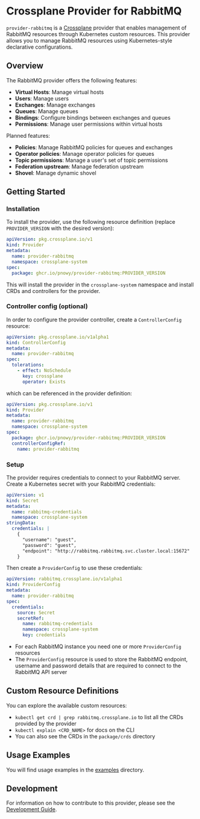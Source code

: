 # Crossplane Provider for RabbitMQ

`provider-rabbitmq` is a [Crossplane](https://crossplane.io/) provider that enables management of RabbitMQ resources through Kubernetes custom resources. This
provider allows you to manage RabbitMQ resources using Kubernetes-style declarative configurations.

## Overview

The RabbitMQ provider offers the following features:

- **Virtual Hosts**: Manage virtual hosts
- **Users**: Manage users
- **Exchanges**: Manage exchanges
- **Queues**: Manage queues
- **Bindings**: Configure bindings between exchanges and queues
- **Permissions**: Manage user permissions within virtual hosts

Planned features:

- **Policies**: Manage RabbitMQ policies for queues and exchanges
- **Operator policies**: Manage operator policies for queues
- **Topic permissions**: Manage a user's set of topic permissions
- **Federation upstream**: Manage federation upstream
- **Shovel**: Manage dynamic shovel

## Getting Started

### Installation

To install the provider, use the following resource definition (replace `PROVIDER_VERSION` with the desired version):

```yaml
apiVersion: pkg.crossplane.io/v1
kind: Provider
metadata:
  name: provider-rabbitmq
  namespace: crossplane-system
spec:
  package: ghcr.io/pnowy/provider-rabbitmq:PROVIDER_VERSION
```

This will install the provider in the `crossplane-system` namespace and install CRDs and controllers for the provider.

### Controller config (optional)

In order to configure the provider controller, create a `ControllerConfig` resource:

```yaml
apiVersion: pkg.crossplane.io/v1alpha1
kind: ControllerConfig
metadata:
  name: provider-rabbitmq
spec:
  tolerations:
    - effect: NoSchedule
      key: crossplane
      operator: Exists
```

which can be referenced in the provider definition:

```yaml
apiVersion: pkg.crossplane.io/v1
kind: Provider
metadata:
  name: provider-rabbitmq
  namespace: crossplane-system
spec:
  package: ghcr.io/pnowy/provider-rabbitmq:PROVIDER_VERSION
  controllerConfigRef:
    name: provider-rabbitmq
```

### Setup

The provider requires credentials to connect to your RabbitMQ server. Create a Kubernetes secret with your RabbitMQ credentials:

```yaml
apiVersion: v1
kind: Secret
metadata:
  name: rabbitmq-credentials
  namespace: crossplane-system
stringData:
  credentials: |
    {
      "username": "guest",
      "password": "guest",
      "endpoint": "http://rabbitmq.rabbitmq.svc.cluster.local:15672"
    }
```

Then create a `ProviderConfig` to use these credentials:

```yaml
apiVersion: rabbitmq.crossplane.io/v1alpha1
kind: ProviderConfig
metadata:
  name: provider-rabbitmq
spec:
  credentials:
    source: Secret
    secretRef:
      name: rabbitmq-credentials
      namespace: crossplane-system
      key: credentials
```

- For each RabbitMQ instance you need one or more `ProviderConfig` resources
- The `ProviderConfig` resource is used to store the RabbitMQ endpoint, username and password details that are required to connect to the RabbitMQ API server

## Custom Resource Definitions

You can explore the available custom resources:

- `kubectl get crd | grep rabbitmq.crossplane.io` to list all the CRDs provided by the provider
- `kubectl explain <CRD_NAME>` for docs on the CLI
- You can also see the CRDs in the `package/crds` directory

## Usage Examples

You will find usage examples in the [examples](examples) directory.

## Development

For information on how to contribute to this provider, please see the [Development Guide](DEVELOPMENT.md).
